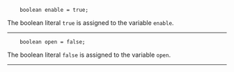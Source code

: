 
```ballerina {linenos=table,linenostart=5}
    boolean enable = true;
```

The boolean literal `true` is assigned to the variable `enable`.

---

```ballerina {linenos=table,linenostart=6}
    boolean open = false;
```

The boolean literal `false` is assigned to the variable `open`.

--- 
